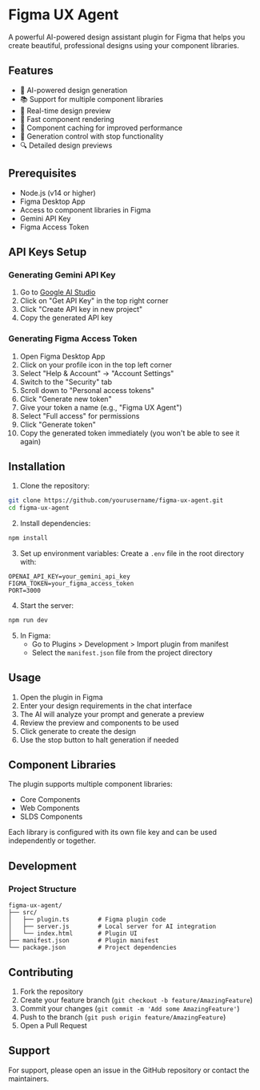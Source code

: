 # Figma UX Agent

A powerful AI-powered design assistant plugin for Figma that helps you create beautiful, professional designs using your component libraries.

## Features

- 🤖 AI-powered design generation
- 📚 Support for multiple component libraries
- 🔄 Real-time design preview
- 🚀 Fast component rendering
- 💾 Component caching for improved performance
- 🛑 Generation control with stop functionality
- 🔍 Detailed design previews

## Prerequisites

- Node.js (v14 or higher)
- Figma Desktop App
- Access to component libraries in Figma
- Gemini API Key
- Figma Access Token

## API Keys Setup

### Generating Gemini API Key
1. Go to [Google AI Studio](https://aistudio.google.com/apikey)
2. Click on "Get API Key" in the top right corner
3. Click "Create API key in new project"
4. Copy the generated API key

### Generating Figma Access Token
1. Open Figma Desktop App
2. Click on your profile icon in the top left corner
3. Select "Help & Account" → "Account Settings"
4. Switch to the "Security" tab
5. Scroll down to "Personal access tokens"
6. Click "Generate new token"
7. Give your token a name (e.g., "Figma UX Agent")
8. Select "Full access" for permissions
9. Click "Generate token"
10. Copy the generated token immediately (you won't be able to see it again)

## Installation

1. Clone the repository:
```bash
git clone https://github.com/yourusername/figma-ux-agent.git
cd figma-ux-agent
```

2. Install dependencies:
```bash
npm install
```

3. Set up environment variables:
Create a `.env` file in the root directory with:
```
OPENAI_API_KEY=your_gemini_api_key
FIGMA_TOKEN=your_figma_access_token
PORT=3000
```

4. Start the server:
```bash
npm run dev
```

5. In Figma:
   - Go to Plugins > Development > Import plugin from manifest
   - Select the `manifest.json` file from the project directory

## Usage

1. Open the plugin in Figma
2. Enter your design requirements in the chat interface
3. The AI will analyze your prompt and generate a preview
4. Review the preview and components to be used
5. Click generate to create the design
6. Use the stop button to halt generation if needed

## Component Libraries

The plugin supports multiple component libraries:
- Core Components
- Web Components
- SLDS Components

Each library is configured with its own file key and can be used independently or together.

## Development

### Project Structure
```
figma-ux-agent/
├── src/
│   ├── plugin.ts        # Figma plugin code
│   ├── server.js        # Local server for AI integration
│   └── index.html       # Plugin UI
├── manifest.json        # Plugin manifest
└── package.json         # Project dependencies
```

## Contributing

1. Fork the repository
2. Create your feature branch (`git checkout -b feature/AmazingFeature`)
3. Commit your changes (`git commit -m 'Add some AmazingFeature'`)
4. Push to the branch (`git push origin feature/AmazingFeature`)
5. Open a Pull Request

## Support

For support, please open an issue in the GitHub repository or contact the maintainers.
